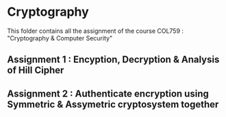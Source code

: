 # Cryptography
This folder contains all the assignment of the course COL759 : "Cryptography &amp; Computer Security"

## Assignment 1 :  Encyption, Decryption & Analysis of Hill Cipher

## Assignment 2 :  Authenticate encryption using Symmetric & Assymetric cryptosystem together
